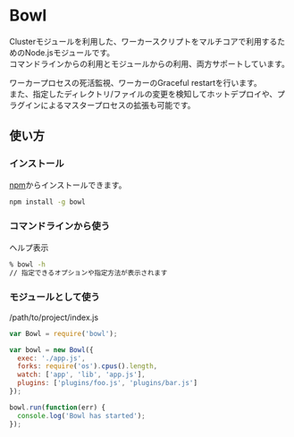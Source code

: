 # Bowl

Clusterモジュールを利用した、ワーカースクリプトをマルチコアで利用するためのNode.jsモジュールです。  
コマンドラインからの利用とモジュールからの利用、両方サポートしています。  

ワーカープロセスの死活監視、ワーカーのGraceful restartを行います。  
また、指定したディレクトリ/ファイルの変更を検知してホットデプロイや、プラグインによるマスタープロセスの拡張も可能です。


## 使い方

### インストール

[npm](https://npmjs.org/)からインストールできます。

```sh
npm install -g bowl
```

### コマンドラインから使う

ヘルプ表示

```sh
% bowl -h
// 指定できるオプションや指定方法が表示されます
```

### モジュールとして使う

/path/to/project/index.js

```javascript
var Bowl = require('bowl');

var bowl = new Bowl({
  exec: './app.js',
  forks: require('os').cpus().length,
  watch: ['app', 'lib', 'app.js'],
  plugins: ['plugins/foo.js', 'plugins/bar.js']
});

bowl.run(function(err) {
  console.log('Bowl has started');
});
```

